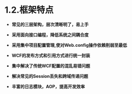 # 1.2.框架特点

* **常见的三层架构，层次清晰明了，易上手**
 
* **采用面向接口编程，降低系统之间耦合度**

* **采用集中项目配置管理,使对Web.config操作依赖削弱至最低**

* **WCF的发布方式和引用方式进行统一封装**

* **集中解决了传统WCF配置的混乱易错问题**
 
* **解决常见的Session丢失和跨域传递问题**

* **丰富的日志模块，AOP，提高开发效率**


